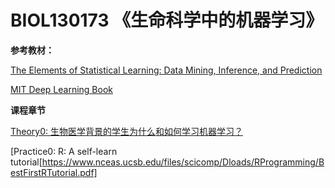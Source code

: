 # BIOL130173 《生命科学中的机器学习》
**参考教材：**

[The Elements of Statistical Learning: Data Mining, Inference, and Prediction](https://web.stanford.edu/~hastie/ElemStatLearn/printings/ESLII_print12.pdf)

[MIT Deep Learning Book](https://github.com/janishar/mit-deep-learning-book-pdf/blob/master/complete-book-pdf/deeplearningbook.pdf)

**课程章节**

[Theory0: 生物医学背景的学生为什么和如何学习机器学习？](0_why_and_how.pptx)

[Practice0: R: A self-learn tutorial[https://www.nceas.ucsb.edu/files/scicomp/Dloads/RProgramming/BestFirstRTutorial.pdf]
